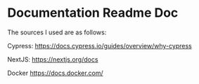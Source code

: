# Documentation Readme Doc

The sources I used are as follows:

Cypress: https://docs.cypress.io/guides/overview/why-cypress 

NextJS: https://nextjs.org/docs

Docker https://docs.docker.com/